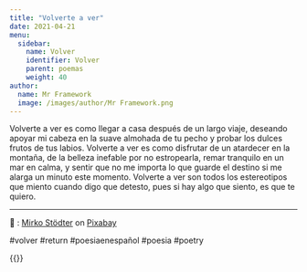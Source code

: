```yaml
---
title: "Volverte a ver"
date: 2021-04-21
menu:
  sidebar:
    name: Volver
    identifier: Volver
    parent: poemas
    weight: 40
author:
  name: Mr Framework
  image: /images/author/Mr Framework.png
---
```


Volverte a ver es como llegar a casa después de un largo viaje, deseando apoyar mi cabeza en la suave almohada de tu pecho y probar los dulces frutos de tus labios. Volverte a ver es como disfrutar de un atardecer en la montaña, de la belleza inefable por no estropearla, remar tranquilo en un mar en calma, y sentir que no me importa lo que guarde el destino si me alarga un minuto este momento. Volverte a ver son todos los estereotipos que miento cuando digo que detesto, pues si hay algo que siento, es que te quiero.

---

📸 : [Mirko Stödter](https://pixabay.com/users/mirkostoedter-20529864/) on [Pixabay](https://pixabay.com/photos/matcha-powder-tea-matcha-whisk-6079526/)

#volver #return #poesiaenespañol #poesia #poetry

{{<mastobutton>}}
